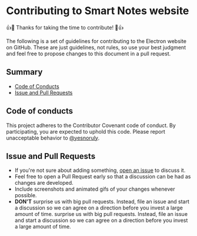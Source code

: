 # Contributing to Smart Notes website

👍🎉 Thanks for taking the time to contribute! 🎉👍

The following is a set of guidelines for contributing to the Electron website on GitHub. These are just guidelines, not rules, so use your best judgment and feel free to propose changes to this document in a pull request.

## Summary

- [Code of Conducts](#code-of-conducts)
- [Issue and Pull Requests](#issue-and-pull-requests)

## Code of conducts

This project adheres to the Contributor Covenant code of conduct. By participating, you are expected to uphold this code. Please report unacceptable behavior to [@yesnoruly](https://t.me/yesnoruly).

## Issue and Pull Requests

- If you're not sure about adding something, [open an issue](https://github.com/iTflatApps/SmartNotes/issues/new/choose) to discuss it.
- Feel free to open a Pull Request early so that a discussion can be had as changes are developed.
- Include screenshots and animated gifs of your changes whenever possible.
- **DON'T** surprise us with big pull requests. Instead, file an issue and start a discussion so we can agree on a direction before you invest a large amount of time. surprise us with big pull requests. Instead, file an issue and start a discussion so we can agree on a direction before you invest a large amount of time.